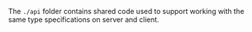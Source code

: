 The `./api` folder contains shared code used to support working with the same type specifications on server and client.
